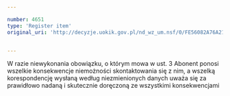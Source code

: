 ```yaml
---

number: 4651
type: 'Register item'
original_uri: 'http://decyzje.uokik.gov.pl/nd_wz_um.nsf/0/FE56082A76A21D1CC1257B71003C8859?OpenDocument'


---
```


W razie niewykonania obowiązku, o którym mowa w ust. 3 Abonent ponosi wszelkie konsekwencje niemożności skontaktowania się z nim, a wszelką korespondencję wysłaną według niezmienionych danych uważa się za prawidłowo nadaną i skutecznie doręczoną ze wszystkimi konsekwencjami
